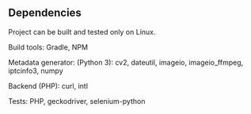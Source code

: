 ## Dependencies

Project can be built and tested only on Linux.

Build tools: Gradle, NPM

Metadata generator: (Python 3): cv2, dateutil, imageio, imageio_ffmpeg, iptcinfo3, numpy

Backend (PHP): curl, intl

Tests: PHP, geckodriver, selenium-python
